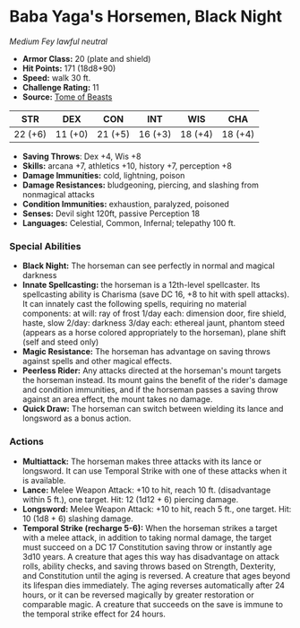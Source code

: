 # Baba Yaga's Horsemen, Black Night

*Medium* *Fey* *lawful neutral*

- **Armor Class:** 20 (plate and shield)
- **Hit Points:** 171 (18d8+90)
- **Speed:** walk 30 ft.
- **Challenge Rating:** 11
- **Source:** [Tome of Beasts](https://koboldpress.com/kpstore/product/tome-of-beasts-for-5th-edition-print/)

| STR | DEX | CON | INT | WIS | CHA |
| --- | --- | --- | --- | --- | --- |
| 22 (+6) | 11 (+0) | 21 (+5) | 16 (+3) | 18 (+4) | 18 (+4) |

- **Saving Throws**: Dex +4, Wis +8
- **Skills:** arcana +7, athletics +10, history +7, perception +8
- **Damage Immunities:** cold, lightning, poison
- **Damage Resistances:** bludgeoning, piercing, and slashing from nonmagical attacks
- **Condition Immunities:** exhaustion, paralyzed, poisoned
- **Senses:** Devil sight 120ft, passive Perception 18
- **Languages:** Celestial, Common, Infernal; telepathy 100 ft.
### Special Abilities
- **Black Night:** The horseman can see perfectly in normal and magical darkness
- **Innate Spellcasting:** the horseman is a 12th-level spellcaster. Its spellcasting ability is Charisma (save DC 16, +8 to hit with spell attacks). It can innately cast the following spells, requiring no material components:  at will: ray of frost  1/day each: dimension door, fire shield, haste, slow  2/day: darkness  3/day each: ethereal jaunt, phantom steed (appears as a horse colored appropriately to the horseman), plane shift (self and steed only)
- **Magic Resistance:** The horseman has advantage on saving throws against spells and other magical effects.
- **Peerless Rider:** Any attacks directed at the horseman's mount targets the horseman instead. Its mount gains the benefit of the rider's damage and condition immunities, and if the horseman passes a saving throw against an area effect, the mount takes no damage.
- **Quick Draw:** The horseman can switch between wielding its lance and longsword as a bonus action.
### Actions
- **Multiattack:** The horseman makes three attacks with its lance or longsword. It can use Temporal Strike with one of these attacks when it is available.
- **Lance:** Melee Weapon Attack: +10 to hit, reach 10 ft. (disadvantage within 5 ft.), one target. Hit: 12 (1d12 + 6) piercing damage.
- **Longsword:** Melee Weapon Attack: +10 to hit, reach 5 ft., one target. Hit: 10 (1d8 + 6) slashing damage.
- **Temporal Strike (recharge 5-6):** When the horseman strikes a target with a melee attack, in addition to taking normal damage, the target must succeed on a DC 17 Constitution saving throw or instantly age 3d10 years. A creature that ages this way has disadvantage on attack rolls, ability checks, and saving throws based on Strength, Dexterity, and Constitution until the aging is reversed. A creature that ages beyond its lifespan dies immediately. The aging reverses automatically after 24 hours, or it can be reversed magically by greater restoration or comparable magic. A creature that succeeds on the save is immune to the temporal strike effect for 24 hours.
